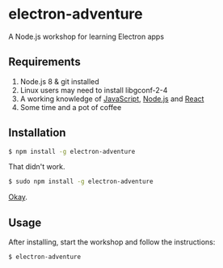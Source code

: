 # electron-adventure

A Node.js workshop for learning Electron apps

## Requirements

1. Node.js 8 & git installed
1. Linux users may need to install libgconf-2-4
1. A working knowledge of [JavaScript](https://www.npmjs.com/package/javascripting), [Node.js](https://www.npmjs.com/package/learnyounode) and [React](https://www.npmjs.com/package/learnyoureact)
1. Some time and a pot of coffee

## Installation

```sh
$ npm install -g electron-adventure
```

That didn't work.

```sh
$ sudo npm install -g electron-adventure
```

[Okay](https://xkcd.com/149/).

## Usage

After installing, start the workshop and follow the instructions:

```sh
$ electron-adventure
```
